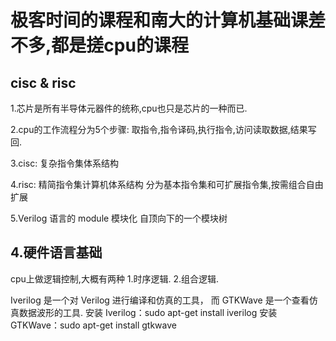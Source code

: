 # 极客时间的课程和南大的计算机基础课差不多,都是搓cpu的课程

## cisc & risc

1.芯片是所有半导体元器件的统称,cpu也只是芯片的一种而已.

2.cpu的工作流程分为5个步骤:
取指令,指令译码,执行指令,访问读取数据,结果写回.

3.cisc:
复杂指令集体系结构

4.risc:
精简指令集计算机体系结构
分为基本指令集和可扩展指令集,按需组合自由扩展

5.Verilog 语言的 module 模块化
自顶向下的一个模块树

## 4.硬件语言基础

cpu上做逻辑控制,大概有两种
1.时序逻辑.
2.组合逻辑.

Iverilog 是一个对 Verilog 进行编译和仿真的工具，
而 GTKWave 是一个查看仿真数据波形的工具.
安装 Iverilog：sudo apt-get install iverilog
安装 GTKWave：sudo apt-get install gtkwave